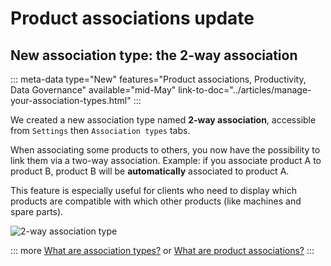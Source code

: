 # Product associations update

## New association type: the 2-way association
::: meta-data type="New" features="Product associations, Productivity, Data Governance" available="mid-May" link-to-doc="../articles/manage-your-association-types.html"
:::

We created a new association type named **2-way association**, accessible from `Settings` then `Association types` tabs.

When associating some products to others, you now have the possibility to link them via a two-way association.
Example: if you associate product A to product B, product B will be **automatically** associated to product A.

This feature is especially useful for clients who need to display which products are compatible with which other products (like machines and spare parts).

![2-way association type](../img/Associations_2-way-association-type.png)

::: more
[What are association types?](../articles/manage-your-association-types.html) or 
[What are product associations?](../articles/products-associations.html)
:::

